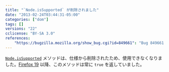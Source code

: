 ```yaml
---
title: "`Node.isSupported` が削除されました"
date: "2013-02-24T03:44:31-05:00"
categories: ["dom"]
tags: []
versions: "22"
cclicense: "BY-SA 3.0"
references:
    "https://bugzilla.mozilla.org/show_bug.cgi?id=849661": "Bug 849661 – Remove support for Node.hasAttributes()"
---
```

[`Node.isSupported`](https://developer.mozilla.org/ja/docs/Web/API/Node.isSupported) メソッドは、仕様から削除されたため、使用できなくなりました。[Firefox 19](http://www.fxsitecompat.com/ja/versions/19/) 以降、このメソッドは常に `true` を返していました。
